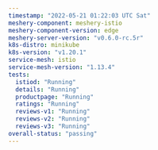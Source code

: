 ```yaml
---
timestamp: "2022-05-21 01:22:03 UTC Sat"
meshery-component: meshery-istio
meshery-component-version: edge
meshery-server-version: "v0.6.0-rc.5r"
k8s-distro: minikube
k8s-version: "v1.20.1"
service-mesh: istio
service-mesh-version: "1.13.4"
tests:
  istiod: "Running"
  details: "Running"
  productpage: "Running"
  ratings: "Running"
  reviews-v1: "Running"
  reviews-v2: "Running"
  reviews-v3: "Running"
overall-status: "passing"
---
```

